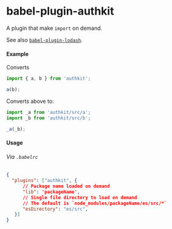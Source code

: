 # babel-plugin-authkit
A plugin that make `import` on demand.

See also [`babel-plugin-lodash`](https://github.com/megawac/babel-plugin-lodash).

#### Example

Converts

```js
import { a, b } from 'authkit';

a(b);
```

Converts above to:

```js
import _a from 'authkit/src/a';
import _b from 'authkit/src/b';

_a(_b);
```

#### Usage

###### Via `.babelrc`

```json
{
  "plugins": ["authkit", {
      // Package name loaded on demand
      "lib": 'packageName',
      // Single file directory to load on demand
      // The default is `node_modules/packageName/es/src/*`
      "esDirectory": "es/src",
   }]
}
```
